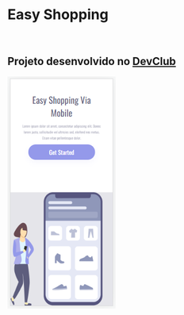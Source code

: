<h1>Easy Shopping </h1>
<br>
<h2>Projeto desenvolvido no <a href="https://rodolfomori.com.br/devclub">DevClub</a></h2>

<img src="https://raw.githubusercontent.com/vivian-rocha/projeto-easy-shopping-mobile/b1fc50a0c1c943d22f7eb24c773cb42aa7040171/assets/README%20Easy%20Shopping%202.PNG" />
